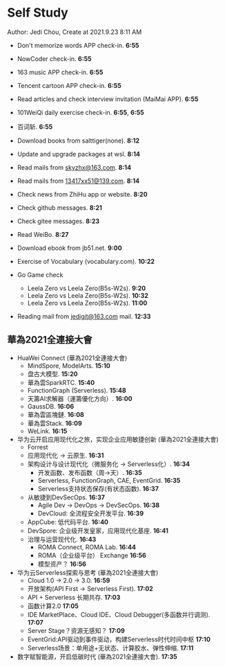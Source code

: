 # Self Study

Author: Jedi Chou, Create at 2021.9.23 8:11 AM

* Don't memorize words APP check-in. **6:55**
* NowCoder check-in. **6:55**
* 163 music APP check-in. **6:55**
* Tencent cartoon APP check-in. **6:55**
* Read articles and check interview invitation (MaiMai APP). **6:55**
* 101WeiQi daily exercise check-in. **6:55**, **6:55**
* 百词斩. **6:55**

* Download books from salttiger(none). **8:12**
* Update and upgrade packages at wsl. **8:14**
* Read mails from skyzhx@163.com. **8:14**
* Read mails from 13417xx51@139.com. **8:14**
* Check news from ZhiHu app or website. **8:20**
* Check github messages. **8:21**
* Check gitee messages. **8:23**
* Read WeiBo. **8:27**
* Download ebook from jb51.net. **9:00**
* Exercise of Vocabulary (vocabulary.com). **10:22**

* Go Game check
  * Leela Zero vs Leela Zero(B5s-W2s). **9:20**
  * Leela Zero vs Leela Zero(B5s-W2s). **10:32**
  * Leela Zero vs Leela Zero(B5s-W2s). **11:00**
* Reading mail from jedigit@163.com mail. **12:33**

## 華為2021全連接大會

* HuaWei Connect (華為2021全連接大會)
  * MindSpore, ModelArts. **15:10**
  * 盘古大模型. **15:20**
  * 華為雲SparkRTC. **15:40**
  * FunctionGraph (Serverless). **15:48**
  * 天籌AI求解器（運籌優化方向）. **16:00**
  * GaussDB. **16:06**
  * 華為雲區塊鏈. **16:08**
  * 華為雲Stack. **16:09**
  * WeLink. **16:15**
* 华为云开启应用现代化之旅，实现企业应用敏捷创新 (華為2021全連接大會)
  * Forrest
  * 应用现代化 -> 云原生. **16:31**
  * 架构设计与设计现代化（微服务化 -> Serverless化）. **16:34**
    * 开发函数、发布函数（周->天）. **16:35**
    * Serverless, FunctionGraph, CAE, EventGrid. **16:35**
    * Serverless支持状态保存(有状态函数). **16:37**
  * 从敏捷到DevSecOps. **16:37**
    * Agile Dev -> DevOps -> DevSecOps. **16:38**
    * DevCloud: 全流程安全开发平台. **16:39**
  * AppCube: 低代码平台. **16:40**
  * DevSpore: 企业级开发皇家，应用现代化基座. **16:41**
  * 治理与运营现代化. **16:43**
    * ROMA Connect, ROMA Lab. **16:44**
    * ROMA（企业级平台） Exchange **16:56**
    * 模型资产？ **16:56**
* 华为云Serverless探索与思考 (華為2021全連接大會)
  * Cloud 1.0 -> 2.0 -> 3.0. **16:59**
  * 开放架构(API First -> Serverless First). **17:02**
  * API + Serverless 长期共存. **17:03**
  * 函数计算2.0 **17:05**
  * IDE MarketPlace、Cloud IDE、Cloud Debugger(多函数并行调测). **17:07**
  * Server Stage？资源无感知？ **17:09**
  * EventGrid:API驱动到事件驱动，构建Serverless时代时间中枢 **17:10**
  * Serverless场景：单用途+无状态、计算胶水、弹性伸缩. **17:11**
* 数字赋智能源，开启低碳时代 (華為2021全連接大會). **17:35**
